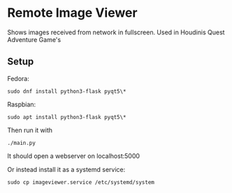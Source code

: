 Remote Image Viewer
===================

Shows images received from network in fullscreen.
Used in Houdinis Quest Adventure Game's


## Setup

Fedora:

    sudo dnf install python3-flask pyqt5\*

Raspbian:

    sudo apt install python3-flask pyqt5\*

Then run it with

    ./main.py

It should open a webserver on localhost:5000

Or instead install it as a systemd service:

    sudo cp imageviewer.service /etc/systemd/system
